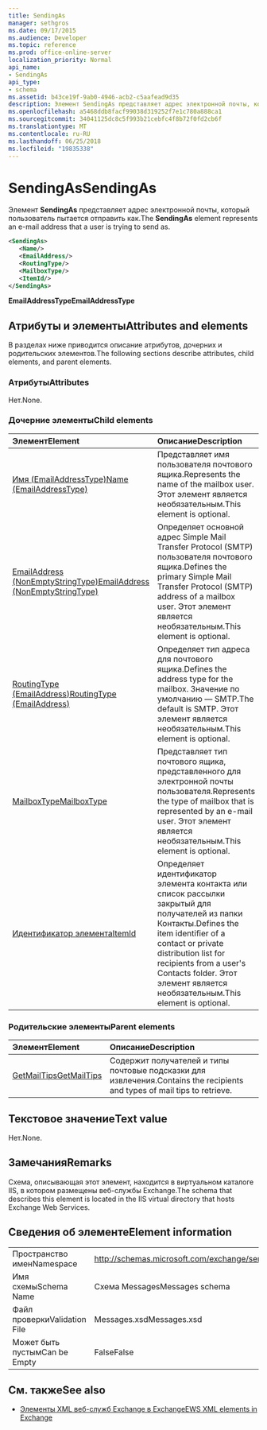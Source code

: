 ```yaml
---
title: SendingAs
manager: sethgros
ms.date: 09/17/2015
ms.audience: Developer
ms.topic: reference
ms.prod: office-online-server
localization_priority: Normal
api_name:
- SendingAs
api_type:
- schema
ms.assetid: b43ce19f-9ab0-4946-acb2-c5aafead9d35
description: Элемент SendingAs представляет адрес электронной почты, который пользователь пытается отправить как.
ms.openlocfilehash: a5468ddb8facf99038d319252f7e1c780a888ca1
ms.sourcegitcommit: 34041125dc8c5f993b21cebfc4f8b72f0fd2cb6f
ms.translationtype: MT
ms.contentlocale: ru-RU
ms.lasthandoff: 06/25/2018
ms.locfileid: "19835338"
---
```

# <a name="sendingas"></a><span data-ttu-id="ef4da-103">SendingAs</span><span class="sxs-lookup"><span data-stu-id="ef4da-103">SendingAs</span></span>

<span data-ttu-id="ef4da-104">Элемент **SendingAs** представляет адрес электронной почты, который пользователь пытается отправить как.</span><span class="sxs-lookup"><span data-stu-id="ef4da-104">The **SendingAs** element represents an e-mail address that a user is trying to send as.</span></span> 
  
```XML
<SendingAs>
   <Name/>
   <EmailAddress/>
   <RoutingType/>
   <MailboxType/>
   <ItemId/>
</SendingAs>
```

 <span data-ttu-id="ef4da-105">**EmailAddressType**</span><span class="sxs-lookup"><span data-stu-id="ef4da-105">**EmailAddressType**</span></span>
## <a name="attributes-and-elements"></a><span data-ttu-id="ef4da-106">Атрибуты и элементы</span><span class="sxs-lookup"><span data-stu-id="ef4da-106">Attributes and elements</span></span>

<span data-ttu-id="ef4da-107">В разделах ниже приводится описание атрибутов, дочерних и родительских элементов.</span><span class="sxs-lookup"><span data-stu-id="ef4da-107">The following sections describe attributes, child elements, and parent elements.</span></span>
  
### <a name="attributes"></a><span data-ttu-id="ef4da-108">Атрибуты</span><span class="sxs-lookup"><span data-stu-id="ef4da-108">Attributes</span></span>

<span data-ttu-id="ef4da-109">Нет.</span><span class="sxs-lookup"><span data-stu-id="ef4da-109">None.</span></span>
  
### <a name="child-elements"></a><span data-ttu-id="ef4da-110">Дочерние элементы</span><span class="sxs-lookup"><span data-stu-id="ef4da-110">Child elements</span></span>

|<span data-ttu-id="ef4da-111">**Элемент**</span><span class="sxs-lookup"><span data-stu-id="ef4da-111">**Element**</span></span>|<span data-ttu-id="ef4da-112">**Описание**</span><span class="sxs-lookup"><span data-stu-id="ef4da-112">**Description**</span></span>|
|:-----|:-----|
|[<span data-ttu-id="ef4da-113">Имя (EmailAddressType)</span><span class="sxs-lookup"><span data-stu-id="ef4da-113">Name (EmailAddressType)</span></span>](name-emailaddresstype.md) <br/> |<span data-ttu-id="ef4da-114">Представляет имя пользователя почтового ящика.</span><span class="sxs-lookup"><span data-stu-id="ef4da-114">Represents the name of the mailbox user.</span></span> <span data-ttu-id="ef4da-115">Этот элемент является необязательным.</span><span class="sxs-lookup"><span data-stu-id="ef4da-115">This element is optional.</span></span>  <br/> |
|[<span data-ttu-id="ef4da-116">EmailAddress (NonEmptyStringType)</span><span class="sxs-lookup"><span data-stu-id="ef4da-116">EmailAddress (NonEmptyStringType)</span></span>](emailaddress-nonemptystringtype.md) <br/> |<span data-ttu-id="ef4da-117">Определяет основной адрес Simple Mail Transfer Protocol (SMTP) пользователя почтового ящика.</span><span class="sxs-lookup"><span data-stu-id="ef4da-117">Defines the primary Simple Mail Transfer Protocol (SMTP) address of a mailbox user.</span></span> <span data-ttu-id="ef4da-118">Этот элемент является необязательным.</span><span class="sxs-lookup"><span data-stu-id="ef4da-118">This element is optional.</span></span>  <br/> |
|[<span data-ttu-id="ef4da-119">RoutingType (EmailAddress)</span><span class="sxs-lookup"><span data-stu-id="ef4da-119">RoutingType (EmailAddress)</span></span>](routingtype-emailaddress.md) <br/> |<span data-ttu-id="ef4da-120">Определяет тип адреса для почтового ящика.</span><span class="sxs-lookup"><span data-stu-id="ef4da-120">Defines the address type for the mailbox.</span></span> <span data-ttu-id="ef4da-121">Значение по умолчанию — SMTP.</span><span class="sxs-lookup"><span data-stu-id="ef4da-121">The default is SMTP.</span></span> <span data-ttu-id="ef4da-122">Этот элемент является необязательным.</span><span class="sxs-lookup"><span data-stu-id="ef4da-122">This element is optional.</span></span>  <br/> |
|[<span data-ttu-id="ef4da-123">MailboxType</span><span class="sxs-lookup"><span data-stu-id="ef4da-123">MailboxType</span></span>](mailboxtype.md) <br/> |<span data-ttu-id="ef4da-124">Представляет тип почтового ящика, представленного для электронной почты пользователя.</span><span class="sxs-lookup"><span data-stu-id="ef4da-124">Represents the type of mailbox that is represented by an e-mail user.</span></span> <span data-ttu-id="ef4da-125">Этот элемент является необязательным.</span><span class="sxs-lookup"><span data-stu-id="ef4da-125">This element is optional.</span></span>  <br/> |
|[<span data-ttu-id="ef4da-126">Идентификатор элемента</span><span class="sxs-lookup"><span data-stu-id="ef4da-126">ItemId</span></span>](itemid.md) <br/> |<span data-ttu-id="ef4da-127">Определяет идентификатор элемента контакта или список рассылки закрытый для получателей из папки Контакты.</span><span class="sxs-lookup"><span data-stu-id="ef4da-127">Defines the item identifier of a contact or private distribution list for recipients from a user's Contacts folder.</span></span> <span data-ttu-id="ef4da-128">Этот элемент является необязательным.</span><span class="sxs-lookup"><span data-stu-id="ef4da-128">This element is optional.</span></span>  <br/> |
   
### <a name="parent-elements"></a><span data-ttu-id="ef4da-129">Родительские элементы</span><span class="sxs-lookup"><span data-stu-id="ef4da-129">Parent elements</span></span>

|<span data-ttu-id="ef4da-130">**Элемент**</span><span class="sxs-lookup"><span data-stu-id="ef4da-130">**Element**</span></span>|<span data-ttu-id="ef4da-131">**Описание**</span><span class="sxs-lookup"><span data-stu-id="ef4da-131">**Description**</span></span>|
|:-----|:-----|
|[<span data-ttu-id="ef4da-132">GetMailTips</span><span class="sxs-lookup"><span data-stu-id="ef4da-132">GetMailTips</span></span>](getmailtips.md) <br/> |<span data-ttu-id="ef4da-133">Содержит получателей и типы почтовые подсказки для извлечения.</span><span class="sxs-lookup"><span data-stu-id="ef4da-133">Contains the recipients and types of mail tips to retrieve.</span></span>  <br/> |
   
## <a name="text-value"></a><span data-ttu-id="ef4da-134">Текстовое значение</span><span class="sxs-lookup"><span data-stu-id="ef4da-134">Text value</span></span>

<span data-ttu-id="ef4da-135">Нет.</span><span class="sxs-lookup"><span data-stu-id="ef4da-135">None.</span></span>
  
## <a name="remarks"></a><span data-ttu-id="ef4da-136">Замечания</span><span class="sxs-lookup"><span data-stu-id="ef4da-136">Remarks</span></span>

<span data-ttu-id="ef4da-137">Схема, описывающая этот элемент, находится в виртуальном каталоге IIS, в котором размещены веб-службы Exchange.</span><span class="sxs-lookup"><span data-stu-id="ef4da-137">The schema that describes this element is located in the IIS virtual directory that hosts Exchange Web Services.</span></span>
  
## <a name="element-information"></a><span data-ttu-id="ef4da-138">Сведения об элементе</span><span class="sxs-lookup"><span data-stu-id="ef4da-138">Element information</span></span>

|||
|:-----|:-----|
|<span data-ttu-id="ef4da-139">Пространство имен</span><span class="sxs-lookup"><span data-stu-id="ef4da-139">Namespace</span></span>  <br/> |http://schemas.microsoft.com/exchange/services/2006/messages  <br/> |
|<span data-ttu-id="ef4da-140">Имя схемы</span><span class="sxs-lookup"><span data-stu-id="ef4da-140">Schema Name</span></span>  <br/> |<span data-ttu-id="ef4da-141">Схема Messages</span><span class="sxs-lookup"><span data-stu-id="ef4da-141">Messages schema</span></span>  <br/> |
|<span data-ttu-id="ef4da-142">Файл проверки</span><span class="sxs-lookup"><span data-stu-id="ef4da-142">Validation File</span></span>  <br/> |<span data-ttu-id="ef4da-143">Messages.xsd</span><span class="sxs-lookup"><span data-stu-id="ef4da-143">Messages.xsd</span></span>  <br/> |
|<span data-ttu-id="ef4da-144">Может быть пустым</span><span class="sxs-lookup"><span data-stu-id="ef4da-144">Can be Empty</span></span>  <br/> |<span data-ttu-id="ef4da-145">False</span><span class="sxs-lookup"><span data-stu-id="ef4da-145">False</span></span>  <br/> |
   
## <a name="see-also"></a><span data-ttu-id="ef4da-146">См. также</span><span class="sxs-lookup"><span data-stu-id="ef4da-146">See also</span></span>



- [<span data-ttu-id="ef4da-147">Элементы XML веб-служб Exchange в Exchange</span><span class="sxs-lookup"><span data-stu-id="ef4da-147">EWS XML elements in Exchange</span></span>](ews-xml-elements-in-exchange.md)

